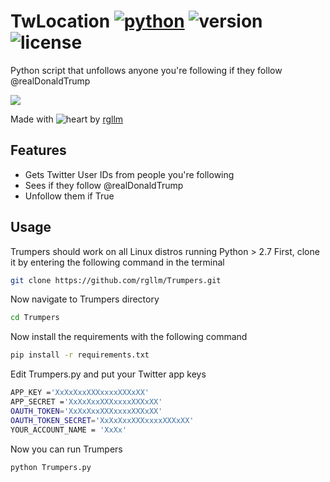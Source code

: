 # TwLocation [![python](https://img.shields.io/badge/Python-2.7-green.svg?style=style=flat-square)](https://www.python.org/downloads/) ![version](https://img.shields.io/badge/Build-Final-blue.svg) ![license](https://img.shields.io/badge/License-GPL_3-orange.svg?style=style=flat-square)

Python script that unfollows anyone you're following if they follow @realDonaldTrump

<a href="https://asciinema.org/a/4QPO3MADJcx0Tf655BccSjS8E" target="_blank"><img src="https://asciinema.org/a/4QPO3MADJcx0Tf655BccSjS8E.png" /></a>

Made with ![heart](https://cloud.githubusercontent.com/assets/4301109/16754758/82e3a63c-4813-11e6-9430-6015d98aeaab.png) by <a href=https://rgllm.com>rgllm</a>

## Features
- Gets Twitter User IDs from people you're following
- Sees if they follow @realDonaldTrump
- Unfollow them if True

## Usage
Trumpers should work on all Linux distros running Python > 2.7
First, clone it by entering the following command in the terminal
``` bash
git clone https://github.com/rgllm/Trumpers.git
```
Now navigate to Trumpers directory
``` bash
cd Trumpers
```
Now install the requirements with the following command
``` bash
pip install -r requirements.txt
```
Edit Trumpers.py and put your Twitter app keys
``` bash
APP_KEY ='XxXxXxxXXXxxxxXXXxXX'
APP_SECRET ='XxXxXxxXXXxxxxXXXxXX'
OAUTH_TOKEN='XxXxXxxXXXxxxxXXXxXX'
OAUTH_TOKEN_SECRET='XxXxXxxXXXxxxxXXXxXX'
YOUR_ACCOUNT_NAME = 'XxXx'
```
Now you can run Trumpers
``` bash
python Trumpers.py
```